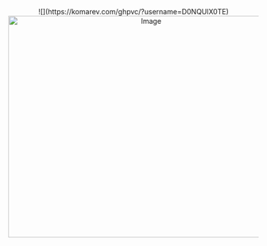  <div align="center"> ![](https://komarev.com/ghpvc/?username=D0NQUlX0TE)
 <div align="center"> <img width="559" height="447" alt="Image" src="https://github.com/user-attachments/assets/e70167e1-d2e5-4e2b-85db-3ab9e3dd821c" />
